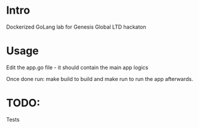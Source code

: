 # Intro
Dockerized GoLang lab for Genesis Global LTD hackaton

# Usage
Edit the app.go file - it should contain the main app logics

Once done run:
	make build
to build and 
	make run 
to run the app afterwards.

# TODO:
Tests
